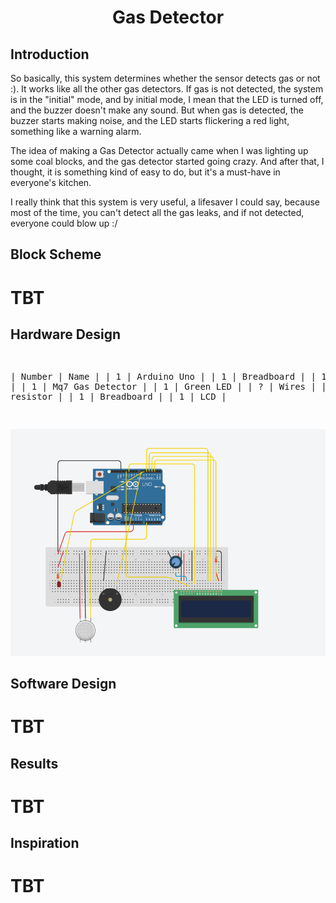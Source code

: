 <h1 align = "center" > Gas Detector </h1>

<p>
<h2>Introduction</h2>
So basically, this system determines whether the sensor detects gas or not :).
It works like all the other gas detectors. If gas is not detected, the system is in the "initial" mode, and by initial mode, I mean that the LED is turned off, and the buzzer doesn't make any sound.
But when gas is detected, the buzzer starts making noise, and the LED starts flickering a red light, something like a warning alarm.

<p> </p> 
The idea of making a Gas Detector actually came when I was lighting up some coal blocks, and the gas detector started going crazy. And after that, I thought, it is something kind of easy to do, but it's a must-have in everyone's kitchen. 

<p> </p> 
I really think that this system is very useful, a lifesaver I could say, because most of the time, you can't detect all the gas leaks, and if not detected, everyone could blow up :/
</p>


<p>
<h2>Block Scheme</h2>
  <h1>TBT</h1>
</p>


<p>
<h2>Hardware Design</h2>
<pre>

  | Number  | Name |
| 1  | Arduino Uno  |
| 1  | Breadboard  |
| 1  | Buzzer |
| 1  | Mq7 Gas Detector  |
| 1  | Green LED  |
| ?  | Wires  |
| 1  | 220 Ω resistor  |
| 1  | Breadboard  |
| 1  | LCD  |

</pre> 

![alt text](https://github.com/slowdrop112/Robotics/blob/main/Photos/scheme.png)

</p>


<p>
<h2>Software Design</h2>
  <h1>TBT</h1>
</p>



<p>
<h2>Results</h2>
  <h1>TBT</h1>
</p>


<p>
<h2>Inspiration</h2>
  <h1>TBT</h1>
</p>



